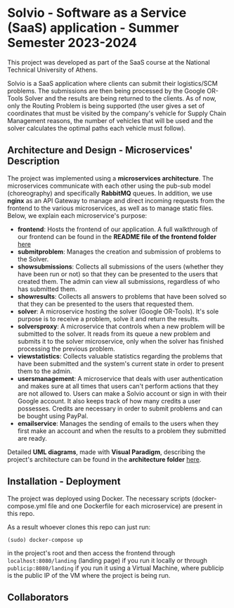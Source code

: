 # Solvio - Software as a Service (SaaS) application - Summer Semester 2023-2024  

This project was developed as part of the SaaS course at the National Technical University of Athens.

Solvio is a SaaS application where clients can submit their logistics/SCM problems. The submissions are then being processed by the Google OR-Tools Solver and the results are being returned to the clients. As of now, only the Routing Problem is being supported (the user gives a set of coordinates that must be visited by the company's vehicle for Supply Chain Management reasons, the number of vehicles that will be used and the solver calculates the optimal paths each vehicle must follow).  

## Architecture and Design - Microservices' Description  

The project was implemented using a **microservices architecture**. The microservices communicate with each other using the pub-sub model (choreography) and specifically **RabbitMQ** queues. In addition, we use **nginx** as an API Gateway to manage and direct incoming requests from the frontend to the various microservices, as well as to manage static files. Below, we explain each microservice's purpose:  

- **frontend**: Hosts the frontend of our application. A full walkthrough of our frontend can be found in the **README file of the frontend folder** [here](https://github.com/ntua/saas2024-19/tree/main/frontend)
- **submitproblem**: Manages the creation and submission of problems to the Solver.
- **showsubmissions**: Collects all submissions of the users (whether they have been run or not) so that they can be presented to the users that created them. The admin can view all submissions, regardless of who has submitted them.
- **showresults**: Collects all answers to problems that have been solved so that they can be presented to the users that requested them.
- **solver**: A microservice hosting the solver (Google OR-Tools). It's sole purpose is to receive a problem, solve it and return the results.
- **solversproxy**: A microservice that controls when a new problem will be submitted to the solver. It reads from its queue a new problem and submits it to the solver microservice, only when the solver has finished processing the previous problem.
- **viewstatistics**: Collects valuable statistics regarding the problems that have been submitted and the system's current state in order to present them to the admin.
- **usersmanagement**: A microservice that deals with user authentication and makes sure at all times that users can't perform actions that they are not allowed to. Users can make a Solvio account or sign in with their Google account. It also keeps track of how many credits a user possesses. Credits are necessary in order to submit problems and can be bought using PayPal.
- **emailservice**: Manages the sending of emails to the users when they first make an account and when the results to a problem they submitted are ready.

Detailed **UML diagrams**, made with **Visual Paradigm**, describing the project's architecture can be found in the **architecture folder** [here](https://github.com/ntua/saas2024-19/tree/main/architecture).  

## Installation - Deployment  

The project was deployed using Docker. The necessary scripts (docker-compose.yml file and one Dockerfile for each microservice) are present in this repo.  

As a result whoever clones this repo can just run:  
```
(sudo) docker-compose up
```
in the project's root and then access the frontend through `localhost:8080/landing` (landing page) if you run it locally or through `publicip:8080/landing` if you run it using a Virtual Machine, where publicip is the public IP of the VM where the project is being run.  

## Collaborators  









